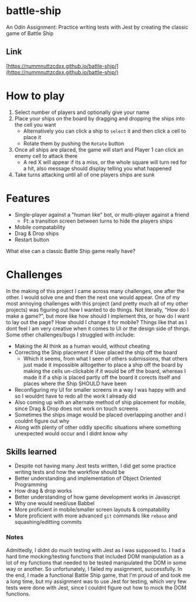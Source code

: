 # battle-ship
An Odin Assignment: Practice writing tests with Jest by creating the classic game of Battle Ship

## Link
[https://nummnuttzcdxx.github.io/battle-ship/](https://nummnuttzcdxx.github.io/battle-ship/)

# How to play
1. Select number of players and optionally give your name
2. Place your ships on the board by dragging and dropping the ships into the cell you want
	- Alternatively you can click a ship to `select` it and then click a cell to place it
	- Rotate them by pushing the `Rotate` button
3. Once all ships are placed, the game will start and Player 1 can click an enemy cell to attack there
	- A red X will appear if its a miss, or the whole square will turn red for a hit, also message should display telling
	you what happened
4. Take turns attacking until all of one players ships are sunk

# Features
- Single-player against a "human like" bot, or multi-player against a friend
	- Ft: a transition screen between turns to hide the players ships
- Mobile compatability
- Drag & Drop ships
- Restart button

What else can a classic Battle Ship game really have?

# Challenges
In the making of this project I came across many challenges, one after the other. I would solve one and then the next one would appear. One of my most annoying challenges with this project (and pretty much all of my other projects) was figuring out how I wanted to do things. Not literally, "How do I make a game?", but more like how should I implement this, or how do I want to lay out the page? How should I change it for mobile? Things like that as I dont feel I am very creative when it comes to UI or the design side of things. Some other challenges/bugs I struggled with include:
- Making the AI think as a human would, without cheating
- Correcting the Ship placement if User placed the ship off the board
	- Which it seems, from what I seen of others submissions, that others just made it impossible alltogether to place a ship off the board by making the cells un-clickable if it would be off the board, whereas I made it if a ship is placed partly off the board it corects itself and places where the Ship SHOULD have been
- Reconfiguring my UI for smaller screens in a way I was happy with and so I wouldnt have to redo all the work I already did
- Also coming up with an alternate method of ship placement for mobile, since Drag & Drop does not work on touch screens
- Sometimes the ships image would be placed overlapping another and I couldnt figure out why
- Along with plenty of other oddly specific situations where something unexpected would occur and I didnt know why

## Skills learned
- Despite not having many Jest tests written, I did get some practice writing tests and how the workflow should be
- Better understanding and implementation of Object Oriented Programming
- How drag & drop works
- Better understanding of how game development works in Javascript
- Why one would need/use Babbel
- More proficient in mobile/smaller screen layouts & compatability
- More proficient with more advanced `git` commands like `rebase` and squashing/editting commits

### Notes
Admittedly, I didnt do much testing with Jest as I was supposed to. I had a hard time mocking/testing functions that included DOM manipulation as
a lot of my functions that needed to be tested manipulated the DOM in some way or another. So unfortunately, I failed my assignment, successfully.
In the end, I made a functional Battle Ship game, that I'm proud of and took me a long time, but my assignment was to use Jest for testing, which very few tests were done with Jest, since I couldnt figure out how to mock the DOM functions.
